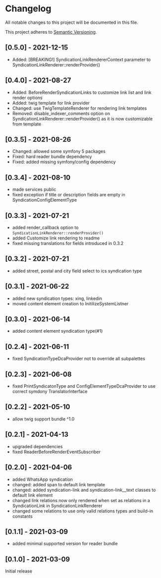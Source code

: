 # Changelog
All notable changes to this project will be documented in this file. 

This project adheres to [Semantic Versioning](https://semver.org/spec/v2.0.0.html).

## [0.5.0] - 2021-12-15
- Added: [BREAKING!] SyndicationLinkRendererContext parameter to SyndicationLinkRenderer::renderProvider()

## [0.4.0] - 2021-08-27
- Added: BeforeRenderSyndicationLinks to customize link list and link render options
- Added: twig template for link provider
- Changed: use TwigTemplateRenderer for rendering link templates
- Removed: disable_indexer_comments option on SyndicationLinkRenderer::renderProvider() as it is now customizable from template

## [0.3.5] - 2021-08-26
- Changed: allowed some symfony 5 packages
- Fixed: hard reader bundle dependency
- Fixed: added missing symfony/config dependency

## [0.3.4] - 2021-08-10
- made services public
- fixed exception if title or description fields are empty in SyndicationConfigElementType

## [0.3.3] - 2021-07-21
- added render_callback option to `SyndicationLinkRenderer::renderProvider()`
- added Customize link rendering to readme
- fixed missing translations for fields introduced in 0.3.2

## [0.3.2] - 2021-07-21
- added street, postal and city field select to ics syndication type

## [0.3.1] - 2021-06-22
- added new syndication types: xing, linkedin
- moved content element creation to InitilizeSystemListner

## [0.3.0] - 2021-06-14
- added content element syndication type(#1)

## [0.2.4] - 2021-06-11
- fixed SyndicationTypeDcaProvider not to override all subpalettes

## [0.2.3] - 2021-06-08
- fixed PrintSyndicatonType and ConfigElementTypeDcaProvider to use correct symdony TranslatorInterface

## [0.2.2] - 2021-05-10
- allow twig support bundle ^1.0

## [0.2.1] - 2021-04-13
- upgraded dependencies
- fixed ReaderBeforeRenderEventSubscriber

## [0.2.0] - 2021-04-06
- added WhatsApp syndication
- changed: added span to default link template
- changed: added syndication-link and syndication-link__text classes to default link element
- changed link relations now only rendered when set as relations in a SyndicationLink in SyndicationLinkRenderer
- changed some relations to use only valid relations types and build-in constants

## [0.1.1] - 2021-03-09
- added minimal supported version for reader bundle

## [0.1.0] - 2021-03-09
Initial release
